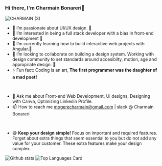 ### Hi there, I'm Charmain Bonareri👋
<p align="center"> 
  
 ![CHARMAIN (3)](https://user-images.githubusercontent.com/100102952/161371262-99538ccc-5812-4bb1-99c0-ab7ed0e77f68.png)


</p>
 
- 🔭 I’m passionate about UI/UX design. 🔭
- 👀 I’m interested in being a full stack developer with a bias in front-end development 👀
- 🌱 I’m currently learning how to build interactive web projects with Angular.🌱
- 👯 I’m looking to collaborate on building a design system. Working with design community to set standards around accesibilty, motion, age and appropriate design. 👯
- ⚡  Fun fact: Coding is an art, **The first programmer was the daughter of a mad poet!**
<br>

- 💬 Ask me about Front-end Web Development, UI designs, Designing with Canva, Optimizing Linkedin Profile.
- 📫 How to reach me mogerecharmain@gmail.com | slack @ Charmain Bonareri
<br>

- 😄 **Keep your design simple!** Focus on important and required features. Forget about extra things that seem essential to you but do not add any value for your customer. These extra features make your design complex.

![Github stats](https://github-readme-stats.vercel.app/api?username=charmain-bonareri&theme=synthwave&show_icons=true&count_private=true)
![Top Languages Card](https://github-readme-stats.vercel.app/api/top-langs/?username=charmain-bonareri&theme=synthwave)

<!---
Charmain-Bonareri/Charmain-Bonareri is a ✨ special ✨ repository because its `README.md` (this file) appears on your GitHub profile.
You can click the Preview link to take a look at your changes.
--->
